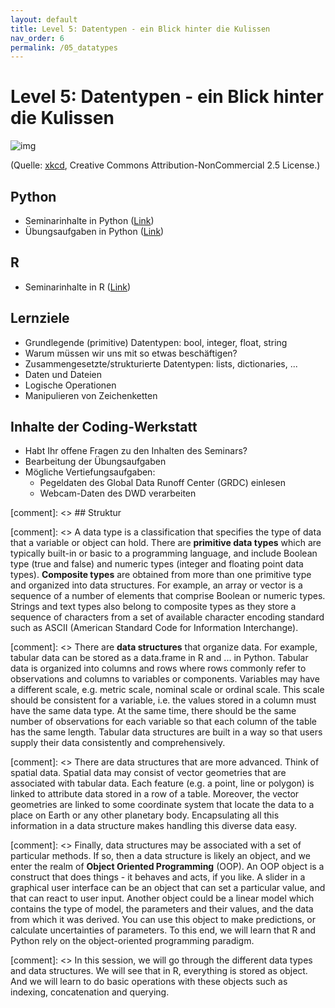 ```yaml
---
layout: default
title: Level 5: Datentypen - ein Blick hinter die Kulissen
nav_order: 6
permalink: /05_datatypes
---
```



# Level 5: Datentypen - ein Blick hinter die Kulissen

![img](https://imgs.xkcd.com/comics/file_extensions.png)

(Quelle: [xkcd](https://xkcd.com/1301/), Creative Commons Attribution-NonCommercial 2.5 License.)


## Python

- Seminarinhalte in Python ([Link](python/Datatypes.html))
- Übungsaufgaben in Python ([Link](python/uebung/uebung.html))

## R

- Seminarinhalte in R ([Link](R/Datatypes.html))


## Lernziele

- Grundlegende (primitive) Datentypen: bool, integer, float, string
- Warum müssen wir uns mit so etwas beschäftigen?
- Zusammengesetzte/strukturierte Datentypen: lists, dictionaries, ... 
- Daten und Dateien
- Logische Operationen
- Manipulieren von Zeichenketten

## Inhalte der Coding-Werkstatt
- Habt Ihr offene Fragen zu den Inhalten des Seminars?
- Bearbeitung der Übungsaufgaben
- Mögliche Vertiefungsaufgaben:
     - Pegeldaten des Global Data Runoff Center (GRDC) einlesen
     - Webcam-Daten des DWD verarbeiten
     

[comment]: <> ## Struktur

[comment]: <> A data type is a classification that specifies the type of data that a variable or object can hold. There are **primitive data types** which are typically built-in or basic to a programming language, and include Boolean type (true and false) and numeric types (integer and floating point data types). **Composite types** are obtained from more than one primitive type and organized into data structures. For example, an array or vector is a sequence of a number of elements that comprise Boolean or numeric types. Strings and text types also belong to composite types as they store a sequence of characters from a set of available character encoding standard such as ASCII (American Standard Code for Information Interchange).

[comment]: <> There are **data structures** that organize data. For example, tabular data can be stored as a data.frame in R and ... in Python. Tabular data is organized into columns and rows where rows commonly refer to observations and columns to variables or components. Variables may have a different scale, e.g. metric scale, nominal scale or ordinal scale. This scale should be consistent for a variable, i.e. the values stored in a column must have the same data type. At the same time, there should be the same number of observations for each variable so that each column of the table has the same length. Tabular data structures are built in a way so that users supply their data consistently and comprehensively.

[comment]: <> There are data structures that are more advanced. Think of spatial data. Spatial data may consist of vector geometries that are associated with tabular data. Each feature (e.g. a point, line or polygon) is linked to attribute data stored in a row of a table. Moreover, the vector geometries are linked to some coordinate system that locate the data to a place on Earth or any other planetary body. Encapsulating all this information in a data structure makes handling this diverse data easy.

[comment]: <> Finally, data structures may be associated with a set of particular methods. If so, then a data structure is likely an object, and we enter the realm of **Object Oriented Programming** (OOP). An OOP object is a construct that does things - it behaves and acts, if you like. A slider in a graphical user interface can be an object that can set a particular value, and that can react to user input. Another object could be a linear model which contains the type of model, the  parameters and their values, and the data from which it was derived. You can use this object to make predictions, or calculate uncertainties of parameters. To this end, we will learn that R and Python rely on the object-oriented programming paradigm.

[comment]: <> In this session, we will go through the different data types and data structures. We will see that in R, everything is stored as object. And we will learn to do basic operations with these objects such as indexing, concatenation and querying.
